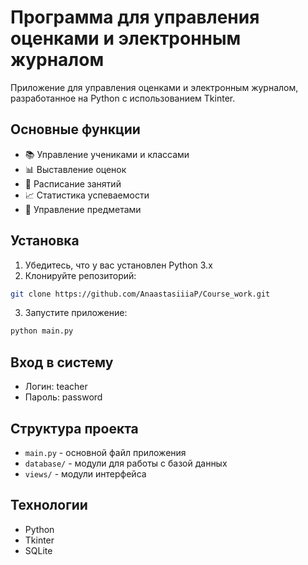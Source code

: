 # Программа для управления оценками и электронным журналом

Приложение для управления оценками и электронным журналом, разработанное на Python с использованием Tkinter.

## Основные функции

- 📚 Управление учениками и классами
- 📊 Выставление оценок
- 📅 Расписание занятий
- 📈 Статистика успеваемости
- 👥 Управление предметами

## Установка

1. Убедитесь, что у вас установлен Python 3.x
2. Клонируйте репозиторий:
```bash
git clone https://github.com/AnaastasiiiaP/Course_work.git
```
3. Запустите приложение:
```bash
python main.py
```

## Вход в систему

- Логин: teacher
- Пароль: password

## Структура проекта

- `main.py` - основной файл приложения
- `database/` - модули для работы с базой данных
- `views/` - модули интерфейса

## Технологии

- Python
- Tkinter
- SQLite 
